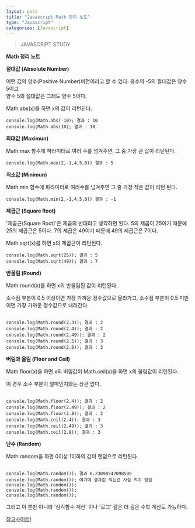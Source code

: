```yaml
---
layout: post
title: "Javascript Math 정리 노트"
type: "Javascript"
categories: [Javascript]
---
```

> JAVASCRIPT STUDY

<strong>Math 정리 노트</strong>

<strong>절대값 (Absolute Number)</strong>

<p>어떤 값의 양수(Positive Number)버전이라고 할 수 있다. 음수의 -5의 절대값은 양수 5이고<br>양수 5의 절대값은 그래도 양수 5이다.</p>

<p class="txt_point">Math.abs(x)를 하면 x의 값이 리턴된다.</p>

```
console.log(Math.abs(-10); 결과 : 10
console.log(Math.abs(10); 결과 : 10

```

<strong>최대값 (Maximun)</strong>

<p class="txt_point">Math.max 함수에 파라미터로 여러 수를 넘겨주면, 그 중 가장 큰 값이 리턴된다.</p>

```
console.log(Math.max(2,-1,4,5,0)) 결과 : 5
```

<strong>최소값 (Minimun)</strong>

<p class="txt_point">Math.min 함수에 파라미터로 여러수를 넘겨주면 그 중 가장 작은 값이 리턴 된다.</p>

```
console.log(Math.min(2,-1,4,5,0)) 결과 : -1
```

<strong>제곱근 (Square Root)</strong>

<p>'제곱근(Square Root)'은 제곱의 반대라고 생각하면 된다. 5의 제곱이 25이기 때문에 25의 제곱근은 5이다. 7의 제곱은 49이기 때문에 49의 제곱근은 7이다.</p>

<p class="txt_point">Math.sqrt(x)를 하면 x의 제곱근이 리턴된다.</p>

```
console.log(Math.sqrt(25)); 결과 : 5
console.log(Math.sqrt(49)); 결과 : 7
```

<strong>반올림 (Round)</strong>

<p class="txt_point">Math.round(x)를 하면 x의 반올림된 값이 리턴된다.</p>

<p>소수점 부분이 0.5 이상이면 가장 가까운 정수값으로 올라가고, 소수점 부분이 0.5 미만이면 가장 가까운 정수값으로 내려간다.</p>

```

console.log(Math.round(2.3)); 결과 : 2
console.log(Math.round(2.4)); 결과 : 2
console.log(Math.round(2.49)); 결과 : 2
console.log(Math.round(2.5)); 결과 : 3
console.log(Math.round(2.6)); 결과 : 3

```

<strong>버림과 올림 (Floor and Ceil)</strong>

<p class="txt_point">Math.floor(x)을 하면 x의 버림값이 Math.ceil(x)을 하면 x의 올림값이 리턴된다.</p>

<p>이 경우 소수 부분이 얼마인지와는 상관 없다.</p>

```

console.log(Math.floor(2.4)); 결과 : 2
console.log(Math.floor(2.49)); 결과 : 2
console.log(Math.floor(2.8)); 결과 : 2
console.log(Math.ceil(2.4)); 결과 : 3
console.log(Math.ceil(2.49)); 결과 : 3
console.log(Math.ceil(2.8)); 결과 : 3

```

<strong>난수 (Random)</strong>

<p class="txt_point">Math.random을 하면 0이상 1이하의 값이 랜덤으로 리턴된다.</p>

```

console.log(Math.random()); 결과 0.23098542098509
console.log(Math.random()); 여기에 결과값 적는건 사실 의미 없음 
console.log(Math.random());
console.log(Math.random());
console.log(Math.random());

```

<p class="txt_point02">그리고 이 뿐만 아니라 '삼각함수 계산' 이나 '로그' 같은 더 깊은 수학 계산도 가능하다.</p>

[참고사이트!](https://developer.mozilla.org/ko/docs/Web/JavaScript/Reference/Global_Objects/Math)







